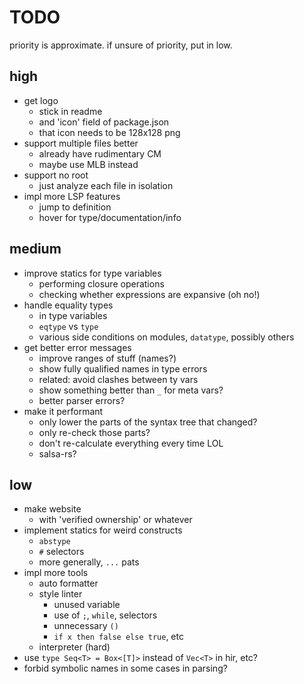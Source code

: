 # TODO

priority is approximate. if unsure of priority, put in low.

## high

- get logo
  - stick in readme
  - and 'icon' field of package.json
  - that icon needs to be 128x128 png
- support multiple files better
  - already have rudimentary CM
  - maybe use MLB instead
- support no root
  - just analyze each file in isolation
- impl more LSP features
  - jump to definition
  - hover for type/documentation/info

## medium

- improve statics for type variables
  - performing closure operations
  - checking whether expressions are expansive (oh no!)
- handle equality types
  - in type variables
  - `eqtype` vs `type`
  - various side conditions on modules, `datatype`, possibly others
- get better error messages
  - improve ranges of stuff (names?)
  - show fully qualified names in type errors
  - related: avoid clashes between ty vars
  - show something better than `_` for meta vars?
  - better parser errors?
- make it performant
  - only lower the parts of the syntax tree that changed?
  - only re-check those parts?
  - don't re-calculate everything every time LOL
  - salsa-rs?

## low

- make website
  - with 'verified ownership' or whatever
- implement statics for weird constructs
  - `abstype`
  - `#` selectors
  - more generally, `...` pats
- impl more tools
  - auto formatter
  - style linter
    - unused variable
    - use of `;`, `while`, selectors
    - unnecessary `()`
    - `if x then false else true`, etc
  - interpreter (hard)
- use `type Seq<T> = Box<[T]>` instead of `Vec<T>` in hir, etc?
- forbid symbolic names in some cases in parsing?
